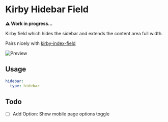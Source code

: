 # Kirby Hidebar Field

**⚠️ Work in progress...**

Kirby field which hides the sidebar and extends the content area full width.

Pairs nicely with [kirby-index-field](https://github.com/jongacnik/kirby-index-field)

![Preview](https://github.com/jongacnik/kirby-hidebar-field/blob/master/preview.png?raw=true)

## Usage

```yaml
hidebar:
  type: hidebar
```

## Todo

- [ ] Add Option: Show mobile page options toggle